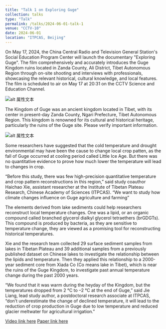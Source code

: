 ```yaml
---
title: "Talk 1 on Exploring Guge"
collection: talks
type: "Talk"
permalink: /talks/2024-06-01-talk-1
venue: "CCTV-10"
date: 2024-06-01
location: "ITPCAS, Beijing"
---
```


On May 17, 2024, the China Central Radio and Television General Station's Social Education Program Center will launch the documentary "Exploring Guge". The film comprehensively and accurately introduces the Guge Kingdom ruins located in Zanda County, Ali District, Tibet Autonomous Region through on-site shooting and interviews with professionals, showcasing the relevant historical, cultural knowledge, and local features. The film is scheduled to air on May 17 at 20:31 on the CCTV Science and Education Channel.

![alt 属性文本](https://jieliangbio.github.io/jieliang.github.io/images/pp_paper/640.jpg)

The Kingdom of Guge was an ancient kingdom located in Tibet, with its center in present-day Zanda County, Ngari Prefecture, Tibet Autonomous Region. This kingdom is renowned for its cultural and historical heritage, particularly the ruins of the Guge site. Please verify important information.

![alt 属性文本](https://jieliangbio.github.io/jieliang.github.io/images/pp_paper/guge.jpg)

Some researchers have suggested that the cold temperature and drought environmental may have been the cause to change local crop patten, as the fall of Guge occurred at cooling period called Little Ice Age. But there was no quantitative evidence to prove how much lower the temperature will lead to changes in crop.
   
“Before this study, there was few high-precision quantitative temperature and crop pattern reconstructions in this region,” said study coauthor Haichao Xie, assistant researcher at the Institute of Tibetan Plateau Research, Chinese Academy of Sciences (ITPCAS). “We want to study how climate changes influence on Guge agriculture and farming”

The elements derived from lake sediments could help researchers reconstruct local temperature changes. One was a lipid, or an organic compound called branched glycerol dialkyl glycerol tetraethers (brGDGTs). This compound is produced by bacteria, as they are sensitive to temperature change, they are viewed as a promising tool for reconstructing historical temperatures. 

Xie and the research team collected 29 surface sediment samples from lakes in Tibetan Plateau and 39 additional samples from a previously published dataset on Chinese lakes to investigate the relationship between the lipids and temperature. Then they applied this relationship to a 2000-year sediment core from Xiada Co (Co means lake in Tibet), which is near the ruins of the Guge Kingdom, to investigate past annual temperature change during the past 2000 years.

“We found that it was warm during the heyday of the Kingdom, but the temperatures dropped from 2 °C to –2 °C at the end of Guge,” said Jie Liang, lead study author, a postdoctoral research associate at ITPCAS, “don’t underestimate the change of declined temperature, it will lead to the reduction of crop production in Guge due to low temperature and reduced glacier meltwater for agricultural irrigation.”


[Video link here](https://tv.cctv.com/2024/05/17/VIDEclpUs8GqYqi9UiM6EvHX240517.shtml)
[Paper link here](https://agupubs.onlinelibrary.wiley.com/doi/full/10.1029/2021PA004393)